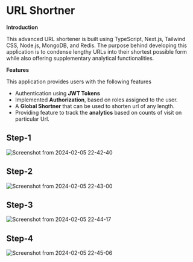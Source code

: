 # URL Shortner

**Introduction**  

This advanced URL shortener is built using TypeScript, Next.js, Tailwind CSS, Node.js, MongoDB, and Redis. The purpose behind developing this application is to condense lengthy URLs into their shortest possible form while also offering supplementary analytical functionalities.

**Features**  

This application provides users with the following features  


- Authentication using **JWT Tokens**  
- Implemented **Authorization**, based on roles assigned to the user. 
- A **Global Shortner** that can be used to shorten url of any length.
- Providing feature to track the **analytics** based on counts of visit on particular Url.

## Step-1

![Screenshot from 2024-02-05 22-42-40](https://github.com/DikshakAdhikari/Url-Shortner/assets/69723589/62ab1ac4-bbc2-416e-959c-289a85461a89)


## Step-2


![Screenshot from 2024-02-05 22-43-00](https://github.com/DikshakAdhikari/Url-Shortner/assets/69723589/e2f8767b-dcac-4f95-a264-e32b6d2e30b2)

## Step-3  

![Screenshot from 2024-02-05 22-44-17](https://github.com/DikshakAdhikari/Url-Shortner/assets/69723589/2d0ecb61-c018-480d-96d9-8632b6035d0d)

## Step-4

![Screenshot from 2024-02-05 22-45-06](https://github.com/DikshakAdhikari/Url-Shortner/assets/69723589/6ba82627-c654-4a7e-9722-ff094905c20c)






